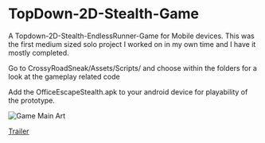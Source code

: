 # TopDown-2D-Stealth-Game
A Topdown-2D-Stealth-EndlessRunner-Game for Mobile devices. This was the first medium sized solo project I worked on in my own time and
I have it mostly completed.

Go to CrossyRoadSneak/Assets/Scripts/ and choose within the folders for a look at the gameplay related code 

Add the OfficeEscapeStealth.apk to your android device for playability of the prototype.  

![Game Main Art](https://static.wixstatic.com/media/0f442e_0dcb32c81bba45ce8b3951ba61c3e1f6.png/v1/fill/w_614,h_614,al_c,lg_1,q_85/0f442e_0dcb32c81bba45ce8b3951ba61c3e1f6.webp)

[Trailer](https://youtu.be/KO0_s82cNIg)


